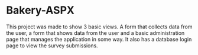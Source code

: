 # Bakery-ASPX
This project was made to show 3 basic views. A form that collects data from the user, a form that shows data from the user and a basic administration page that manages the application in some way. It also has a database login page to view the survey submissions.
